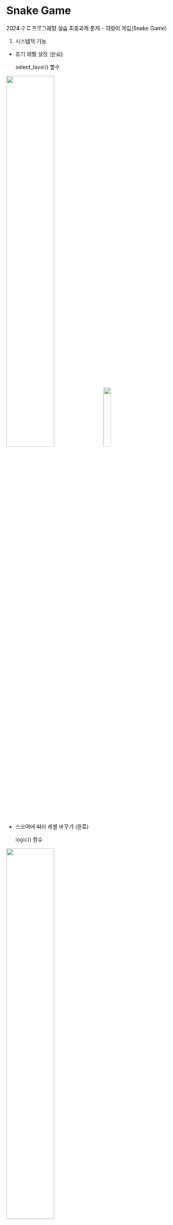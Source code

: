 # Snake Game
2024-2 C 프로그래밍 실습 최종과제 문제 - 지렁이 게임(Snake Game)



01. 시스템적 기능
- 초기 레벨 설정 (완료)

  select_level() 함수
<img src=https://github.com/user-attachments/assets/86bd4ca7-f09e-49e4-9836-149289424ef3 width="50%" height="50%"/>

<img src=https://github.com/user-attachments/assets/7c798606-c597-48d1-8d55-aff4cfd7c54a width="20%" height="20%"/>

- 스코어에 따라 레벨 바꾸기 (완료)

  logic() 함수
  
<img src=https://github.com/user-attachments/assets/4c8253f6-a512-415f-a5d0-ee86aaca1865 width="50%" height="50%"/>

- 종료 상황 (완료)

  logic() 함수
  
<img src=https://github.com/user-attachments/assets/29c8d14d-ebad-4f91-be5e-a26360773ad2 width="50%" height="50%"/>

- 기록 표시 (완료)

  read_record() 함수
  
<img src=https://github.com/user-attachments/assets/d51d19a9-2d8e-4120-a4a2-5d018896c726 width="50%" height="50%"/>

- 기록 저장 (완료)

  write_record() 함수
  
<img src=https://github.com/user-attachments/assets/bb200842-93c4-4e51-ac0c-098e46f150ff width="50%" height="50%"/>


02. 이벤트성 기능
- 미스테리 박스
  
    = 점수 증가
    : 랜덤으로 1~50 만큼의 점수 증가 (수정 완료)
             
    = 점수 감소

    : 랜덤으로 1~50 만큼의 점수 감소, 점수가 0이하 일 떄는 감소하지 않음 (수정 완료)

    점수 감소의 경우 랜덤한 감소량이 점수를 0 이하로 만들면 0이하로 떨어지지 않게 해야 하려나? (헸음)

    = 몸통 길이 증가

    : 랜덤으로 1~5개 의 몸통길이 증가 (완료)

<img src=https://github.com/user-attachments/assets/f5ccee8e-0b71-4b80-a128-8d4b80d08af3 width="50%" height="50%"/>

- 폭탄 박스
    = 점수 감소

     : 현재 점수와 상관없이 50점 감소 (수정 완료)

     레벨에 따라 개수 변경
              
<img src=https://github.com/user-attachments/assets/e5e95f20-c2f4-4918-9e40-46f8af09e55b width="50%" height="50%"/>

<img src=https://github.com/user-attachments/assets/1252f9fe-c28a-4141-a7f1-fd82f58d3966 width="50%" height="50%"/>

<img src=https://github.com/user-attachments/assets/ce3e1d4a-9601-4b46-aace-fc539f5bc1b7 width="50%" height="50%"/>



- 부비트랩 (완료)
  
    : 아이템에 닿으면 닿았을 때 절단, 잘린 몸통은 남아 있음, 잘린 몸통에 닿으면 게임 종료
  
     => 연결리스크에서 분리, 분리된 노드부터 리스트에 담아서 draw할 때 표시
  
    snake가 끊어진 몸통에 닿았을 때 종료 작성햐야 함 (완료)
  
<img src=https://github.com/user-attachments/assets/76f282c6-0a16-467c-8f69-8c814c0fd190 width="50%" height="50%"/>

<img src=https://github.com/user-attachments/assets/6433eca9-dae3-4e93-b10d-2c988a2dc6a4 width="50%" height="50%"/>

<img src=https://github.com/user-attachments/assets/a18ac4d3-ed31-486e-9b9b-bff23193bcfe width="50%" height="50%"/>




03. 추가 내용 (계획서 작성 이후 디벨롭)
   
- 인트로 대화 추가
  
    지렁이와 대화
  
    게임 내 이벤트 요소 및 게임 방법 설명
  
    플레이어 이름 입력
  
    게임 진행 선택

    select_level() 함수에서 진행
             
<img src=https://github.com/user-attachments/assets/1ba961a4-a4a4-4c5d-8f26-b4ef074b9e5e width="50%" height="50%"/>

<img src=https://github.com/user-attachments/assets/313312ba-6d75-4db9-9274-1a0b687f40e1 width="50%" height="50%"/>

<img src=https://github.com/user-attachments/assets/be5948c0-f61a-4fa2-a9ca-22ed79ef07c5 width="50%" height="50%"/>

<img src=https://github.com/user-attachments/assets/dca13dd4-6764-43c1-9d2b-d0a2d89763cf width="50%" height="50%"/>

<img src=https://github.com/user-attachments/assets/627bc024-8d8e-4180-8a5c-f67addd1e444 width="50%" height="50%"/>


- 게임 종료 후

    게임 플레이 기록 표시 (이름, 점수)
  
    최고 기록 보유 플레이어 이름, 최고 기록 표시
  
    최고 기록 달성 시 최고 기록 변경을 표시
  
<img src=https://github.com/user-attachments/assets/c0a8e86c-9b15-4c61-be32-4772ea79b01e width="50%" height="50%"/>


    
